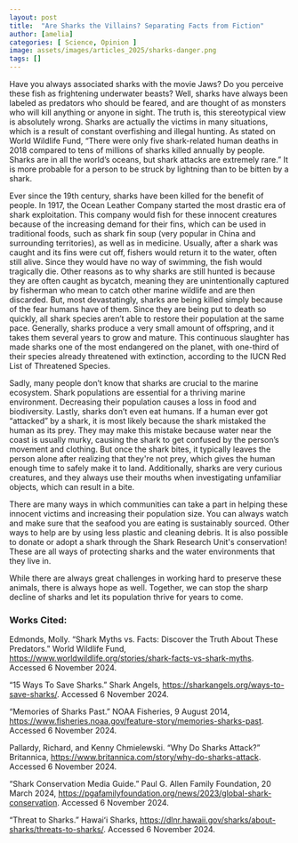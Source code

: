 ```yaml
---
layout: post
title:  "Are Sharks the Villains? Separating Facts from Fiction"
author: [amelia]
categories: [ Science, Opinion ]
image: assets/images/articles_2025/sharks-danger.png
tags: []
---
```


Have you always associated sharks with the movie Jaws? Do you perceive these fish as frightening underwater beasts? Well, sharks have always been labeled as predators who should be feared, and are thought of as monsters who will kill anything or anyone in sight. The truth is, this stereotypical view is absolutely wrong. Sharks are actually the victims in many situations, which is a result of constant overfishing and illegal hunting. As stated on World Wildlife Fund, “There were only five shark-related human deaths in 2018 compared to tens of millions of sharks killed annually by people. Sharks are in all the world’s oceans, but shark attacks are extremely rare.” It is more probable for a person to be struck by lightning than to be bitten by a shark. 

Ever since the 19th century, sharks have been killed for the benefit of people. In 1917, the Ocean Leather Company started the most drastic era of shark exploitation. This company would fish for these innocent creatures because of the increasing demand for their fins, which can be used in traditional foods, such as shark fin soup (very popular in China and surrounding territories), as well as in medicine. Usually, after a shark was caught and its fins were cut off, fishers would return it to the water, often still alive. Since they would have no way of swimming, the fish would tragically die. Other reasons as to why sharks are still hunted is because they are often caught as bycatch, meaning they are unintentionally captured by fisherman who mean to catch other marine wildlife and are then discarded. But, most devastatingly, sharks are being killed simply because of the fear humans have of them. Since they are being put to death so quickly, all shark species aren’t able to restore their population at the same pace. Generally, sharks produce a very small amount of offspring, and it takes them several years to grow and mature. This continuous slaughter has made sharks one of the most endangered on the planet, with one-third of their species already threatened with extinction, according to the IUCN Red List of Threatened Species.

Sadly, many people don’t know that sharks are crucial to the marine ecosystem. Shark populations are essential for a thriving marine environment. Decreasing their population causes a loss in food and biodiversity. Lastly, sharks don’t even eat humans. If a human ever got “attacked” by a shark, it is most likely because the shark mistaked the human as its prey. They may make this mistake because water near the coast is usually murky, causing the shark to get confused by the person’s movement and clothing. But once the shark bites, it typically leaves the person alone after realizing that they're not prey, which gives the human enough time to safely make it to land. Additionally, sharks are very curious creatures, and they always use their mouths when investigating unfamiliar objects, which can result in a bite.

There are many ways in which communities can take a part in helping these innocent victims and increasing their population size. You can always watch and make sure that the seafood you are eating is sustainably sourced. Other ways to help are by using less plastic and cleaning debris. It is also possible to donate or adopt a shark through the Shark Research Unit's conservation! These are all ways of protecting sharks and the water environments that they live in.

While there are always great challenges in working hard to preserve these animals, there is always hope as well. Together, we can stop the sharp decline of sharks and let its population thrive for years to come.

### Works Cited:

Edmonds, Molly. “Shark Myths vs. Facts: Discover the Truth About These Predators.” World Wildlife Fund, https://www.worldwildlife.org/stories/shark-facts-vs-shark-myths. Accessed 6 November 2024.

“15 Ways To Save Sharks.” Shark Angels, https://sharkangels.org/ways-to-save-sharks/. Accessed 6 November 2024.

“Memories of Sharks Past.” NOAA Fisheries, 9 August 2014, https://www.fisheries.noaa.gov/feature-story/memories-sharks-past. Accessed 6 November 2024.

Pallardy, Richard, and Kenny Chmielewski. “Why Do Sharks Attack?” Britannica, https://www.britannica.com/story/why-do-sharks-attack. Accessed 6 November 2024.

“Shark Conservation Media Guide.” Paul G. Allen Family Foundation, 20 March 2024, https://pgafamilyfoundation.org/news/2023/global-shark-conservation. Accessed 6 November 2024.

“Threat to Sharks.” Hawaiʻi Sharks, https://dlnr.hawaii.gov/sharks/about-sharks/threats-to-sharks/. Accessed 6 November 2024.